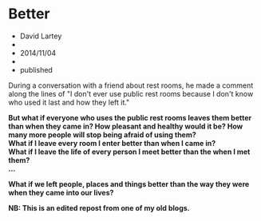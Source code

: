 # Better
- David Lartey
-
- 2014/11/04
-
- published

During a conversation with a friend about rest rooms, he made a comment along the lines of "I don't ever use public rest rooms because I don't know who used it last and how they left it."

**But what if everyone who uses the public rest rooms leaves them better than when they came in? How pleasant and healthy would it be? How many more people will stop being afraid of using them?**  
**What if I leave every room I enter better than when I came in?**  
**What if I leave the life of every person I meet better than the when I met them?**  
**...**  

**What if we left people, places and things better than the way they were when they came into our lives?**

**NB: This is an edited repost from one of my old blogs.**